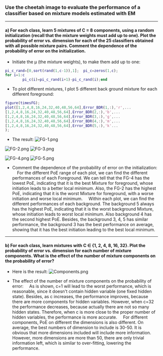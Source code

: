 
### Use the cheetah image to evaluate the performance of a classifier based on mixture models estimated with EM
---
#### a)  For each class, learn 5 mixtures of C = 8 components, using a random initialization (recall that the mixture weights must add up to one). Plot the probability of error vs. dimension for each of the 25 classifiers obtained with all possible mixture pairs. Comment the dependence of the probability of error on the initialization.

* Initiate the μ (the mixture weights), to make them add up to one:

```matlab
pi_c_rand=[0,sort(rand(1,c-1)),1];  pi_c=zeros(1,c);
for i=1:c
        pi_c(i)=pi_c_rand(i+1)-pi_c_rand(i);end
```

* To plot different mixtures, I plot 5 different back ground mixture for each different foreground:

```matlab
figure(timesFG);
plot([1,2,4,8,16,24,32,40,48,56,64],Error_BDR(1,:),'r',...
[1,2,4,8,16,24,32,40,48,56,64],Error_BDR(2,:),'b',...
[1,2,4,8,16,24,32,40,48,56,64],Error_BDR(3,:),'g',...
[1,2,4,8,16,24,32,40,48,56,64],Error_BDR(4,:),'m',...
[1,2,4,8,16,24,32,40,48,56,64],Error_BDR(5,:),'k'...
);
```

* The result:
![FG-1.png](http://upload-images.jianshu.io/upload_images/9147346-0b733bb3d2d9957f.png?imageMogr2/auto-orient/strip%7CimageView2/2/w/1240)

![FG-2.png](http://upload-images.jianshu.io/upload_images/9147346-e9df3902b5f00ff8.png?imageMogr2/auto-orient/strip%7CimageView2/2/w/1240)
![FG-3.png](http://upload-images.jianshu.io/upload_images/9147346-2d12c193e7cc0a4e.png?imageMogr2/auto-orient/strip%7CimageView2/2/w/1240)

![FG-4.png](http://upload-images.jianshu.io/upload_images/9147346-804ce188c22afe06.png?imageMogr2/auto-orient/strip%7CimageView2/2/w/1240)
![FG-5.png](http://upload-images.jianshu.io/upload_images/9147346-32b3c524d6e94a5b.png?imageMogr2/auto-orient/strip%7CimageView2/2/w/1240)

* Comment the dependence of the probability of error on the initialization:
&nbsp;&nbsp;&nbsp; For the different PoE range of each plot, we can find the different performances of each Foreground. We can tell that the FG-4 has the lowest PoE, indicating that it is the best Mixture for foreground, whose initiation leads to a better local minimum. Also, the FG-2 has the highest PoE, indicating that it is the worst Mixture for foreground, with a worse initiation and worse local minimum.
&nbsp;&nbsp;&nbsp; Within each plot, we can find the different performances of each background. The background 5 always has the highest PoE, indicating that it is the worst background Mixture, whose initiation leads to worst local minimum. Also background 4 has the second highest PoE. Besides, the background 3, 4, 5 has similar performance, the background 3 has the best performance on average, showing that it has the best initiation leading to the best local minimum.

---
#### b)  For each class, learn mixtures with C ∈ {1, 2, 4, 8, 16, 32}. Plot the probability of error vs. dimension for each number of mixture components. What is the effect of the number of mixture components on the probability of error?

* Here is the result:
![Components.png](http://upload-images.jianshu.io/upload_images/9147346-cbcfcdcef6fce6af.png?imageMogr2/auto-orient/strip%7CimageView2/2/w/1240)

* The effect of the number of mixture components on the probability of error:
&nbsp;&nbsp;&nbsp; As is shown, c=1 will lead to the worst performance, which is reasonable, since it doesn't contain hidden variable (one fixed hidden state). Besides, as c increases, the performance improves, because there are more components for hidden variables. However, when c=32 the performance decreases, because actually there are not so many hidden states. Therefore, when c is more close to the proper number of hidden variables, the performance is more accurate.
&nbsp;&nbsp;&nbsp; For different components, PoE on different the dimensions is also different. On average, the best numbers of dimension to include is 30-50. It is obvious that more dimensions included will include more information. However, more dimensions are more than 50, there are only trivial information left, which is similar to over-fitting, lowering the performance.

